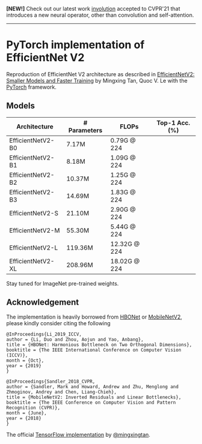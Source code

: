 **[NEW!]** Check out our latest work [involution](https://github.com/d-li14/involution) accepted to CVPR'21 that introduces a new neural operator, other than convolution and self-attention.

---

# PyTorch implementation of EfficientNet V2

Reproduction of EfficientNet V2 architecture as described in [EfficientNetV2: Smaller Models and Faster Training](https://arxiv.org/abs/2104.00298) by Mingxing Tan, Quoc V. Le with the [PyTorch](pytorch.org) framework.

## Models

| Architecture      | # Parameters | FLOPs | Top-1 Acc. (%) |
| ----------------- | ------------ | ------ | -------------------------- |
| EfficientNetV2-B0 | 7.17M | 0.79G @ 224 | |
| EfficientNetV2-B1 | 8.18M | 1.09G @ 224 | |
| EfficientNetV2-B2 | 10.37M | 1.25G @ 224 | |
| EfficientNetV2-B3 | 14.69M | 1.83G @ 224  | |
| EfficientNetV2-S    | 21.10M | 2.90G @ 224 |  |
| EfficientNetV2-M    | 55.30M | 5.44G @ 224 |  |
| EfficientNetV2-L    | 119.36M | 12.32G @ 224 |  |
| EfficientNetV2-XL    | 208.96M | 18.02G @ 224 |  |

Stay tuned for ImageNet pre-trained weights.

## Acknowledgement

The implementation is heavily borrowed from [HBONet](https://github.com/d-li14/HBONet) or [MobileNetV2](https://github.com/d-li14/mobilenetv2.pytorch), please kindly consider citing the following

```
@InProceedings{Li_2019_ICCV,
author = {Li, Duo and Zhou, Aojun and Yao, Anbang},
title = {HBONet: Harmonious Bottleneck on Two Orthogonal Dimensions},
booktitle = {The IEEE International Conference on Computer Vision (ICCV)},
month = {Oct},
year = {2019}
}
```
```
@InProceedings{Sandler_2018_CVPR,
author = {Sandler, Mark and Howard, Andrew and Zhu, Menglong and Zhmoginov, Andrey and Chen, Liang-Chieh},
title = {MobileNetV2: Inverted Residuals and Linear Bottlenecks},
booktitle = {The IEEE Conference on Computer Vision and Pattern Recognition (CVPR)},
month = {June},
year = {2018}
}
```

The official [TensorFlow implementation](https://github.com/google/automl/tree/master/efficientnetv2) by [@mingxingtan](https://github.com/mingxingtan).
